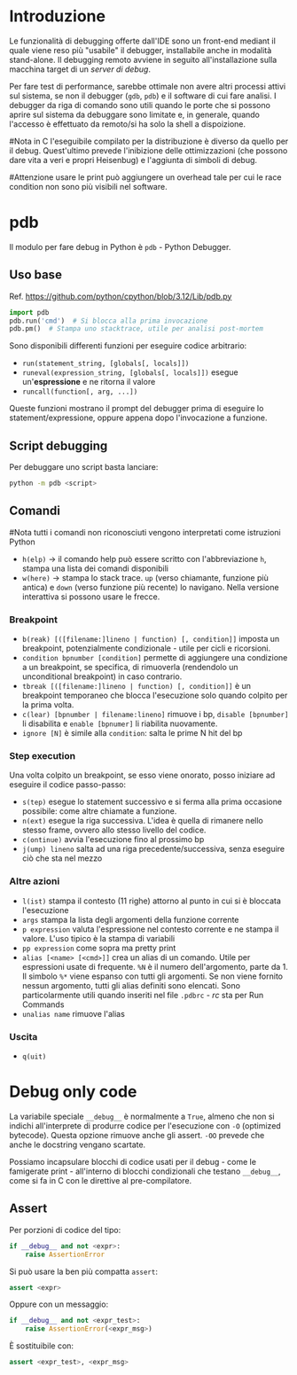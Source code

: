 # Introduzione
Le funzionalità di debugging offerte dall'IDE sono un front-end mediant il quale viene reso più "usabile" il debugger, installabile anche in modalità stand-alone. Il debugging remoto avviene in seguito all'installazione sulla macchina target di un *server di debug*.

Per fare test di performance, sarebbe ottimale non avere altri processi attivi sul sistema, se non il debugger (`gdb`, `pdb`) e il software di cui fare analisi. I debugger da riga di comando sono utili quando le porte che si possono aprire sul sistema da debuggare sono limitate e, in generale, quando l'accesso è effettuato da remoto/si ha solo la shell a dispoizione.

#Nota in C l'eseguibile compilato per la distribuzione è diverso da quello per il debug. Quest'ultimo prevede l'inibizione delle ottimizzazioni (che possono dare vita a veri e propri Heisenbug) e l'aggiunta di simboli di debug.

#Attenzione usare le print può aggiungere un overhead tale per cui le race condition non sono più visibili nel software.
# pdb
Il modulo per fare debug in Python è `pdb` - Python Debugger.
## Uso base
Ref. https://github.com/python/cpython/blob/3.12/Lib/pdb.py

```Python
import pdb
pdb.run('cmd')  # Si blocca alla prima invocazione
pdb.pm()  # Stampa uno stacktrace, utile per analisi post-mortem
```

Sono disponibili differenti funzioni per eseguire codice arbitrario:
- `run(statement_string, [globals[, locals]])`
- `runeval(expression_string, [globals[, locals]])` esegue un'**espressione** e ne ritorna il valore
- `runcall(function[, arg, ...])`

Queste funzioni mostrano il prompt del debugger prima di eseguire lo statement/expressione, oppure appena dopo l'invocazione a funzione.
## Script debugging
Per debuggare uno script basta lanciare:
```bash
python -m pdb <script>
```

## Comandi
#Nota tutti i comandi non riconosciuti vengono interpretati come istruzioni Python

- `h(elp)` -> il comando help può essere scritto con l'abbreviazione `h`, stampa una lista dei comandi disponibili
- `w(here)` -> stampa lo stack trace. `up` (verso chiamante, funzione più antica) e `down` (verso funzione più recente) lo navigano. Nella versione interattiva si possono usare le frecce.

### Breakpoint
- `b(reak) [([filename:]lineno | function) [, condition]]` imposta un breakpoint, potenzialmente condizionale - utile per cicli e ricorsioni.
- `condition bpnumber [condition]` permette di aggiungere una condizione a un breakpoint, se specifica, di rimuoverla (rendendolo un unconditional breakpoint) in caso contrario.
- `tbreak [([filename:]lineno | function) [, condition]]` è un breakpoint temporaneo che blocca l'esecuzione solo quando colpito per la prima volta.
- `c(lear) [bpnumber | filename:lineno]` rimuove i bp, `disable [bpnumber]` li disabilita e `enable [bpnumer]` li riabilita nuovamente.
- `ignore [N]` è simile alla `condition`: salta le prime N hit del bp

### Step execution
Una volta colpito un breakpoint, se esso viene onorato, posso iniziare ad eseguire il codice passo-passo:
- `s(tep)` esegue lo statement successivo e si ferma alla prima occasione possibile: come altre chiamate a funzione.
- `n(ext)` esegue la riga successiva. L'idea è quella di rimanere nello stesso frame, ovvero allo stesso livello del codice.
- `c(ontinue)` avvia l'esecuzione fino al prossimo bp
- `j(ump) lineno` salta ad una riga precedente/successiva, senza eseguire ciò che sta nel mezzo

### Altre azioni
- `l(ist)` stampa il contesto (11 righe) attorno al punto in cui si è bloccata l'esecuzione
- `args` stampa la lista degli argomenti della funzione corrente
- `p expression` valuta l'espressione nel contesto corrente e ne stampa il valore. L'uso tipico è la stampa di variabili
- `pp expression` come sopra ma pretty print
- `alias [<name> [<cmd>]]` crea un alias di un comando. Utile per espressioni usate di frequente. `%N` è il numero dell'argomento, parte da 1. Il simbolo `%*` viene espanso con tutti gli argomenti. Se non viene fornito nessun argomento, tutti gli alias definiti sono elencati. Sono particolarmente utili quando inseriti nel file `.pdbrc` - *rc* sta per Run Commands
- `unalias name` rimuove l'alias
### Uscita
- `q(uit)`

# Debug only code
La variabile speciale `__debug__` è normalmente a `True`, almeno che non si indichi all'interprete di produrre codice per l'esecuzione con `-O` (optimized bytecode). Questa opzione rimuove anche gli assert. `-OO` prevede che anche le docstring vengano scartate.

Possiamo incapsulare blocchi di codice usati per il debug - come le famigerate print - all'interno di blocchi condizionali che testano `__debug__`, come si fa in C con le direttive al pre-compilatore.

## Assert
Per porzioni di codice del tipo:
```Python
if __debug__ and not <expr>:
	raise AssertionError
```

Si può usare la ben più compatta `assert`:
```Python
assert <expr>
```

Oppure con un messaggio:
```Python
if __debug__ and not <expr_test>:
	raise AssertionError(<expr_msg>)
```

È sostituibile con:
```Python
assert <expr_test>, <expr_msg>
```